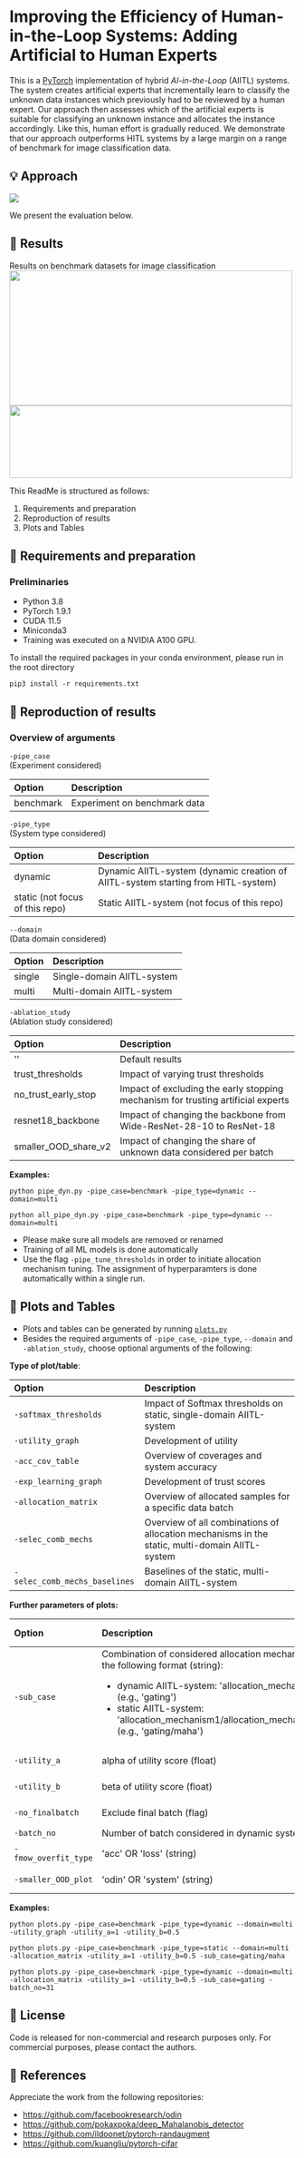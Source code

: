# Improving the Efficiency of Human-in-the-Loop Systems: Adding Artificial to Human Experts

This is a [PyTorch](https://pytorch.org) implementation of hybrid _AI-in-the-Loop_ (AIITL) systems.
The system creates artificial experts that incrementally learn to classify the unknown data instances which previously had to be reviewed by a human expert. 
Our approach then assesses which of the artificial experts is suitable for classifying an unknown instance and allocates the instance accordingly. 
Like this, human effort is gradually reduced. We demonstrate that our approach outperforms HITL systems by a large margin on a range of benchmark for image classification data.

## :bulb: Approach
<img src="/results/AIITL.png"/>

We present the evaluation below.

## :checkered_flag: Results
Results on benchmark datasets for image classification
<img src="/results/benchmark_multi_dynamic_utility_scores_1.0_0.5.png" width="500" height="238"/>
<img src="/results/benchmark_multi_dynamic_utility_scores_1.0_0.5_table.png" width="500" height="128"/>


This ReadMe is structured as follows:
1. Requirements and preparation
2. Reproduction of results
4. Plots and Tables

## :speech_balloon: Requirements and preparation

### Preliminaries

* Python 3.8
* PyTorch 1.9.1
* CUDA 11.5
* Miniconda3
* Training was executed on a NVIDIA A100 GPU.

To install the required packages in your conda environment, please run in the root directory
```
pip3 install -r requirements.txt
```

## :speech_balloon: Reproduction of results

### Overview of arguments


`-pipe_case`
<br> (Experiment considered)

| Option      | Description                       |
| :-----------           | :-----------                       |
| benchmark             | Experiment on benchmark data      |

`-pipe_type`
<br> (System type considered)

| Option        | Description                                                                  |
| :----------             | :-----------                                                                      |
| dynamic                 | Dynamic AIITL-system (dynamic creation of AIITL-system starting from HITL-system)  |
| static (not focus of this repo)                | Static AIITL-system (not focus of this repo)                                    |

`--domain`
<br> (Data domain considered)

| Option        |  Description               |
| :----------            | :-----------                |
| single                | Single-domain AIITL-system |
| multi                 | Multi-domain AIITL-system  |

`-ablation_study`
<br> (Ablation study considered)

| Option        | Description                |
| :----------            | :-----------                |
| ''                | Default results |
| trust_thresholds | Impact of varying trust thresholds |
| no_trust_early_stop | Impact of excluding the early stopping mechanism for trusting artificial experts  |
| resnet18_backbone | Impact of changing the backbone from Wide-ResNet-28-10 to ResNet-18  |
| smaller_OOD_share_v2 | Impact of changing the share of unknown data considered per batch |


**Examples:**
```
python pipe_dyn.py -pipe_case=benchmark -pipe_type=dynamic --domain=multi
```
```
python all_pipe_dyn.py -pipe_case=benchmark -pipe_type=dynamic --domain=multi
```

* Please make sure all models are removed or renamed
* Training of all ML models is done automatically
* Use the flag `-pipe_tune_thresholds` in order to initiate allocation mechanism tuning. The assignment of hyperparamters is done automatically within a single run.

## :speech_balloon: Plots and Tables

* Plots and tables can be generated by running [`plots.py`](https://github.com/jhnnsjkbk/AIITL/blob/main/plots.py)
* Besides the required arguments of `-pipe_case`, `-pipe_type`, `--domain` and `-ablation_study`, choose optional arguments of the following:

**Type of plot/table**:

| Option  | Description |
| :----------            | :-----------                |
| `-softmax_thresholds`              | Impact of Softmax thresholds on static, single-domain AIITL-system |
| `-utility_graph`               | Development of utility |
| `-acc_cov_table`               | Overview of coverages and system accuracy |
| `-exp_learning_graph`               | Development of trust scores |
| `-allocation_matrix`               | Overview of allocated samples for a specific data batch |
| `-selec_comb_mechs`               | Overview of all combinations of allocation mechanisms in the static, multi-domain AIITL-system |
| `-selec_comb_mechs_baselines`              | Baselines of the static, multi-domain AIITL-system |

**Further parameters of plots:**

| Option  | Description | Required for Plot/table |
| :----------            | :-----------                | :-----------                |
| `-sub_case`               | Combination of considered allocation mechanism in the following format (string): <ul><li>dynamic AIITL-system: 'allocation_mechanism' <br> (e.g., 'gating')</li><li>static AIITL-system: 'allocation_mechanism1/allocation_mechanism2' <br> (e.g., 'gating/maha')</li></ul>| allocation_matrix & exp_learning_graph |
| `-utility_a`              | alpha of utility score (float) | All plots/tables which include utility |
| `-utility_b`               | beta of utility score (float) | All plots/tables which include utility |
| `-no_finalbatch`               | Exclude final batch (flag) | utility_graph & exp_learning_graph |
| `-batch_no`               | Number of batch considered in dynamic system (int) | allocation_matrix |
| `-fmow_overfit_type`               | 'acc' OR 'loss' (string) | Ablation Study: fmow_overfit|
| `-smaller_OOD_plot`               | 'odin' OR 'system' (string) | Ablation Study: smaller_OOD_share_v2|

**Examples:**
```
python plots.py -pipe_case=benchmark -pipe_type=dynamic --domain=multi -utility_graph -utility_a=1 -utility_b=0.5
```
```
python plots.py -pipe_case=benchmark -pipe_type=static --domain=multi -allocation_matrix -utility_a=1 -utility_b=0.5 -sub_case=gating/maha
```
```
python plots.py -pipe_case=benchmark -pipe_type=dynamic --domain=multi -allocation_matrix -utility_a=1 -utility_b=0.5 -sub_case=gating -batch_no=31
```

## :speech_balloon: License
Code is released for non-commercial and research purposes only. For commercial purposes, please contact the authors.

## :speech_balloon: References
Appreciate the work from the following repositories:
- https://github.com/facebookresearch/odin
- https://github.com/pokaxpoka/deep_Mahalanobis_detector
- https://github.com/ildoonet/pytorch-randaugment
- https://github.com/kuangliu/pytorch-cifar 

